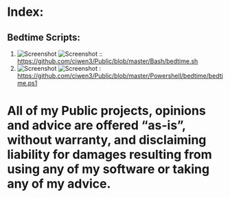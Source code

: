 # Index: 
## Bedtime Scripts: 
1. ![Screenshot](https://img.shields.io/badge/Language-Bash-blue) ![Screenshot](https://img.shields.io/badge/Platform-Linux-brightgreen) :: https://github.com/ciwen3/Public/blob/master/Bash/bedtime.sh
2. ![Screenshot](https://img.shields.io/badge/Language-Powershell-blue) ![Screenshot](https://img.shields.io/badge/Platform-Windows-brightgreen) : https://github.com/ciwen3/Public/blob/master/Powershell/bedtime/bedtime.ps1










# All of my Public projects, opinions and advice are offered “as-is”, without warranty, and disclaiming liability for damages resulting from using any of my software or taking any of my advice.
